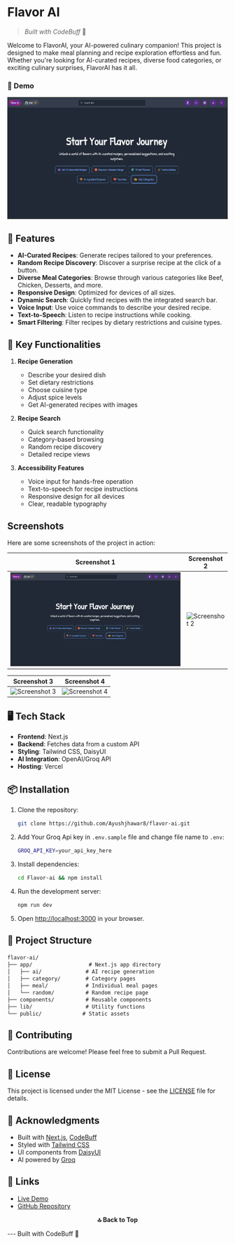 # **Flavor AI**
> *Built with CodeBuff* 🚀

Welcome to FlavorAI, your AI-powered culinary companion! This project is designed to make meal planning and recipe exploration effortless and fun. Whether you're looking for AI-curated recipes, diverse food categories, or exciting culinary surprises, FlavorAI has it all.

### :movie_camera: Demo
[![YouTube](https://github.com/Ayushjhawar8/Flavor-ai/blob/main/app/screenshots/homepage.png)](https://www.youtube.com/watch?v=OYd8R6s_UZs)


## 🚀 Features

- **AI-Curated Recipes**: Generate recipes tailored to your preferences.
- **Random Recipe Discovery**: Discover a surprise recipe at the click of a button.
- **Diverse Meal Categories**: Browse through various categories like Beef, Chicken, Desserts, and more.
- **Responsive Design**: Optimized for devices of all sizes.
- **Dynamic Search**: Quickly find recipes with the integrated search bar.
- **Voice Input**: Use voice commands to describe your desired recipe.
- **Text-to-Speech**: Listen to recipe instructions while cooking.
- **Smart Filtering**: Filter recipes by dietary restrictions and cuisine types.

## 🎯 Key Functionalities

1. **Recipe Generation**
   - Describe your desired dish
   - Set dietary restrictions
   - Choose cuisine type
   - Adjust spice levels
   - Get AI-generated recipes with images

2. **Recipe Search**
   - Quick search functionality
   - Category-based browsing
   - Random recipe discovery
   - Detailed recipe views

3. **Accessibility Features**
   - Voice input for hands-free operation
   - Text-to-speech for recipe instructions
   - Responsive design for all devices
   - Clear, readable typography
  
   
## Screenshots

Here are some screenshots of the project in action:

| Screenshot 1 | Screenshot 2 |
|--------------|--------------|
| ![Screenshot 1](https://github.com/Ayushjhawar8/Flavor-ai/blob/main/app/screenshots/homepage.png) | ![Screenshot 2](https://github.com/Ayushjhawar8/Flavor-ai/blob/main/app/screenshots/aiGenerateRecipe.png) |

| Screenshot 3 | Screenshot 4 |
|--------------|--------------|
| ![Screenshot 3](https://github.com/Ayushjhawar8/Flavor-ai/blob/main/app/screenshots/Category.png) | ![Screenshot 4](https://github.com/Ayushjhawar8/Flavor-ai/blob/main/app/screenshots/RandomRecipe.png) |

## 🖥️ Tech Stack

- **Frontend**: Next.js
- **Backend**: Fetches data from a custom API
- **Styling**: Tailwind CSS, DaisyUI
- **AI Integration**: OpenAI/Groq API
- **Hosting**: Vercel

## 📦 Installation

1. Clone the repository:
   ```bash
   git clone https://github.com/Ayushjhawar8/flavor-ai.git
   ```

2. Add Your Groq Api key in `.env.sample` file and change file name to `.env`:
   ```bash
   GROQ_API_KEY=your_api_key_here
   ```

3. Install dependencies:
   ```bash
   cd Flavor-ai && npm install
   ```

4. Run the development server:
   ```bash
   npm run dev
   ```

5. Open [http://localhost:3000](http://localhost:3000) in your browser.

## 🎨 Project Structure

```
flavor-ai/
├── app/                  # Next.js app directory
│   ├── ai/              # AI recipe generation
│   ├── category/        # Category pages
│   ├── meal/            # Individual meal pages
│   └── random/          # Random recipe page
├── components/          # Reusable components
├── lib/                 # Utility functions
└── public/             # Static assets
```

## 🤝 Contributing

Contributions are welcome! Please feel free to submit a Pull Request.

## 📝 License

This project is licensed under the MIT License - see the [LICENSE](LICENSE) file for details.

## 🙏 Acknowledgments

- Built with [Next.js](https://nextjs.org/), [CodeBuff](https://www.codebuff.com/docs/help#getting-started-with-codebuff)
- Styled with [Tailwind CSS](https://tailwindcss.com/)
- UI components from [DaisyUI](https://daisyui.com/)
- AI powered by [Groq](https://groq.com/)

## 🔗 Links

- [Live Demo](https://flavor-ai-dish.netlify.app/)
- [GitHub Repository](https://github.com/Ayushjhawar8/flavor-ai)

<p align="center">
  <a href="#finpilot-gssoc" style="text-decoration:none;">
    <strong>🔝 Back to Top</strong>
  </a>
</p>
---
Built with CodeBuff 🚀

